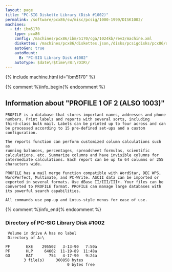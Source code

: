 ```yaml
---
layout: page
title: "PC-SIG Diskette Library (Disk #1002)"
permalink: /software/pcx86/sw/misc/pcsig/1000-1999/DISK1002/
machines:
  - id: ibm5170
    type: pcx86
    config: /machines/pcx86/ibm/5170/cga/1024kb/rev3/machine.xml
    diskettes: /machines/pcx86/diskettes.json,/disks/pcsigdisks/pcx86/diskettes.json
    autoGen: true
    autoMount:
      B: "PC-SIG Library Disk #1002"
    autoType: $date\r$time\rB:\rDIR\r
---
```


{% include machine.html id="ibm5170" %}

{% comment %}info_begin{% endcomment %}

## Information about "PROFILE 1 OF 2 (ALSO 1003)"

    PROFILE is a database that stores important names, addresses and phone
    numbers. Print labels and reports with several sorts, including
    third-class bulk mail. Labels can be printed up to four across and can
    be processed according to 15 pre-defined set-ups and a custom
    configuration.
    
    The reports function can perform customized column calculations such as
    running balances, percentages, spreadsheet formulas, scientific
    calculations, etc. Summarize columns and have invisible columns for
    intermediate calculations. Each report can be up to 64 columns or 255
    characters wide.
    
    PROFILE has a mail merge function compatible with WordStar, DEC WPS,
    WordPerfect, Multimate, and PC-Write. ASCII data can be imported or
    exported in several formats. Use dBase II/III/III+. Your files can be
    converted to PROFILE format. PROFILE can manage large databases with
    its powerful search capabilities.
    
    All commands use pop-up and Lotus-style menus for ease of use.
{% comment %}info_end{% endcomment %}


### Directory of PC-SIG Library Disk #1002

     Volume in drive A has no label
     Directory of A:\

    PF       EXE    295502   3-13-90   7:50a
    PF       HLP     64602  11-19-89  11:48a
    GO       BAT       754   4-17-90   9:24a
            3 file(s)     360858 bytes
                               0 bytes free
